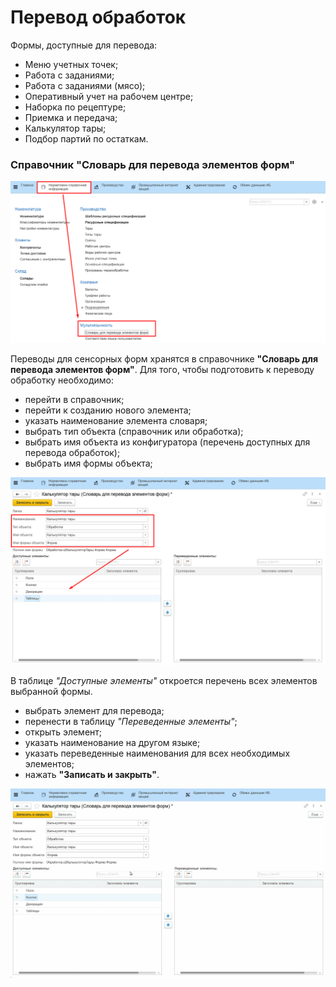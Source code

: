 # Перевод обработок

Формы, доступные для перевода:

- Меню учетных точек;
- Работа с заданиями;
- Работа с заданиями (мясо);
- Оперативный учет на рабочем центре;
- Наборка по рецептуре;
- Приемка и передача;
- Калькулятор тары;
- Подбор партий по остаткам.

### Справочник "Словарь для перевода элементов форм"

![](FormsToBeTranslated.assets/1.png)

Переводы для сенсорных форм хранятся в справочнике **"Словарь для перевода элементов форм"**. Для того, чтобы подготовить к переводу обработку необходимо:

- перейти в справочник;
- перейти к созданию нового элемента;
- указать наименование элемента словаря;
- выбрать тип объекта (справочник или обработка);
- выбрать имя объекта из конфигуратора (перечень доступных для перевода обработок);
- выбрать имя формы объекта;

![](FormsToBeTranslated.assets/2.png)

В таблице *"Доступные элементы"* откроется перечень всех элементов выбранной формы. 

- выбрать элемент для перевода;
- перенести в таблицу *"Переведенные элементы"*;
- открыть элемент;
- указать наименование на другом языке;
- указать переведенные наименования для всех необходимых элементов;
- нажать **"Записать и закрыть"**.

![](FormsToBeTranslated.assets/1.gif)